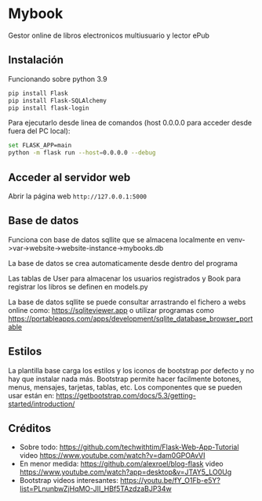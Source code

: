 # Mybook
Gestor online de libros electronicos multiusuario y lector ePub

## Instalación
Funcionando sobre python 3.9

```bash
pip install Flask
pip install Flask-SQLAlchemy
pip install flask-login
```

Para ejecutarlo desde linea de comandos (host 0.0.0.0 para acceder desde fuera del PC local):
```bash
set FLASK_APP=main
python -m flask run --host=0.0.0.0 --debug
```
## Acceder al servidor web
Abrir la página web `http://127.0.0.1:5000`

## Base de datos
Funciona con base de datos sqllite que se almacena localmente en venv->var->website->website-instance->mybooks.db

La base de datos se crea automaticamente desde dentro del programa

Las tablas de User para almacenar los usuarios registrados y Book para registrar los libros se definen en models.py

La base de datos sqllite se puede consultar arrastrando el fichero a webs online como: https://sqliteviewer.app
o utilizar programas como https://portableapps.com/apps/development/sqlite_database_browser_portable

## Estilos
La plantilla base carga los estilos y los iconos de bootstrap por defecto y no hay que instalar nada más.
Bootstrap permite hacer facilmente botones, menus, mensajes, tarjetas, tablas, etc. Los componentes que se pueden usar están en:
https://getbootstrap.com/docs/5.3/getting-started/introduction/

## Créditos

* Sobre todo: https://github.com/techwithtim/Flask-Web-App-Tutorial video https://www.youtube.com/watch?v=dam0GPOAvVI
* En menor medida: https://github.com/alexroel/blog-flask video https://www.youtube.com/watch?app=desktop&v=JTAY5_LO0Ug
* Bootstrap videos interesantes: https://youtu.be/fY_O1Fb-e5Y?list=PLnunbwZjHqMO-JII_HBf5TAzdzaBJP34w
